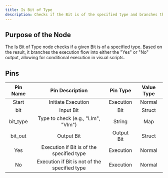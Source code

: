 ```yaml
---
title: Is Bit of Type
description: Checks if the Bit is of the specified type and branches the execution flow accordingly.
---
```


## Purpose of the Node
The Is Bit of Type node checks if a given Bit is of a specified type. Based on the result, it branches the execution flow into either the "Yes" or "No" output, allowing for conditional execution in visual scripts.

## Pins
| Pin Name | Pin Description | Pin Type | Value Type |
|:----------:|:-------------:|:------:|:------:|
| Start | Initiate Execution | Execution | Normal |
| bit | Input Bit | Bit | Struct |
| bit_type | Type to check (e.g., "Llm", "Vlm") | String | Map |
| bit_out | Output Bit | Output Bit | Struct |
| Yes | Execution if Bit is of the specified type | Execution | Normal |
| No | Execution if Bit is not of the specified type | Execution | Normal |